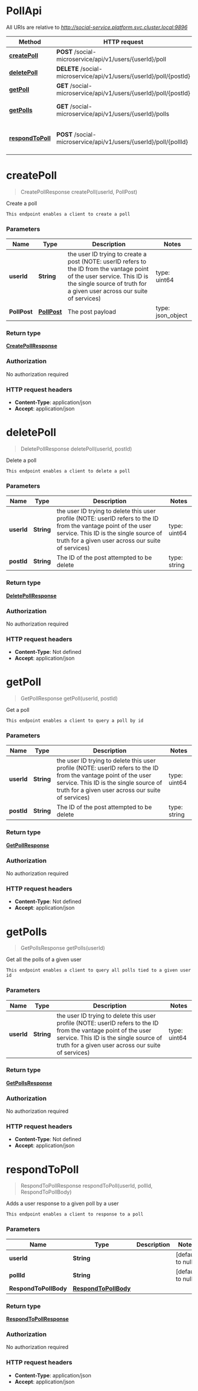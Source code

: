 # PollApi

All URIs are relative to *http://social-service.platform.svc.cluster.local:9896*

| Method | HTTP request | Description |
|------------- | ------------- | -------------|
| [**createPoll**](PollApi.md#createPoll) | **POST** /social-microservice/api/v1/users/{userId}/poll | Create a poll |
| [**deletePoll**](PollApi.md#deletePoll) | **DELETE** /social-microservice/api/v1/users/{userId}/poll/{postId} | Delete a poll |
| [**getPoll**](PollApi.md#getPoll) | **GET** /social-microservice/api/v1/users/{userId}/poll/{postId} | Get a poll |
| [**getPolls**](PollApi.md#getPolls) | **GET** /social-microservice/api/v1/users/{userId}/polls | Get all the polls of a given user |
| [**respondToPoll**](PollApi.md#respondToPoll) | **POST** /social-microservice/api/v1/users/{userId}/poll/{pollId} | Adds a user response to a given poll by a user |


<a name="createPoll"></a>
# **createPoll**
> CreatePollResponse createPoll(userId, PollPost)

Create a poll

    This endpoint enables a client to create a poll

### Parameters

|Name | Type | Description  | Notes |
|------------- | ------------- | ------------- | -------------|
| **userId** | **String**| the user ID trying to create a post (NOTE: userID refers to the ID from the vantage point of the user service. This ID is the single source of truth for a given user across our suite of services) | type: uint64 | [default to null] |
| **PollPost** | [**PollPost**](../Models/PollPost.md)| The post payload | type: json_object | |

### Return type

[**CreatePollResponse**](../Models/CreatePollResponse.md)

### Authorization

No authorization required

### HTTP request headers

- **Content-Type**: application/json
- **Accept**: application/json

<a name="deletePoll"></a>
# **deletePoll**
> DeletePollResponse deletePoll(userId, postId)

Delete a poll

    This endpoint enables a client to delete a poll

### Parameters

|Name | Type | Description  | Notes |
|------------- | ------------- | ------------- | -------------|
| **userId** | **String**| the user ID trying to delete this user profile (NOTE: userID refers to the ID from the vantage point of the user service. This ID is the single source of truth for a given user across our suite of services) | type: uint64 | [default to null] |
| **postId** | **String**| The ID of the post attempted to be delete | type: string | [default to null] |

### Return type

[**DeletePollResponse**](../Models/DeletePollResponse.md)

### Authorization

No authorization required

### HTTP request headers

- **Content-Type**: Not defined
- **Accept**: application/json

<a name="getPoll"></a>
# **getPoll**
> GetPollResponse getPoll(userId, postId)

Get a poll

    This endpoint enables a client to query a poll by id

### Parameters

|Name | Type | Description  | Notes |
|------------- | ------------- | ------------- | -------------|
| **userId** | **String**| the user ID trying to delete this user profile (NOTE: userID refers to the ID from the vantage point of the user service. This ID is the single source of truth for a given user across our suite of services) | type: uint64 | [default to null] |
| **postId** | **String**| The ID of the post attempted to be delete | type: string | [default to null] |

### Return type

[**GetPollResponse**](../Models/GetPollResponse.md)

### Authorization

No authorization required

### HTTP request headers

- **Content-Type**: Not defined
- **Accept**: application/json

<a name="getPolls"></a>
# **getPolls**
> GetPollsResponse getPolls(userId)

Get all the polls of a given user

    This endpoint enables a client to query all polls tied to a given user id

### Parameters

|Name | Type | Description  | Notes |
|------------- | ------------- | ------------- | -------------|
| **userId** | **String**| the user ID trying to delete this user profile (NOTE: userID refers to the ID from the vantage point of the user service. This ID is the single source of truth for a given user across our suite of services) | type: uint64 | [default to null] |

### Return type

[**GetPollsResponse**](../Models/GetPollsResponse.md)

### Authorization

No authorization required

### HTTP request headers

- **Content-Type**: Not defined
- **Accept**: application/json

<a name="respondToPoll"></a>
# **respondToPoll**
> RespondToPollResponse respondToPoll(userId, pollId, RespondToPollBody)

Adds a user response to a given poll by a user

    This endpoint enables a client to response to a poll

### Parameters

|Name | Type | Description  | Notes |
|------------- | ------------- | ------------- | -------------|
| **userId** | **String**|  | [default to null] |
| **pollId** | **String**|  | [default to null] |
| **RespondToPollBody** | [**RespondToPollBody**](../Models/RespondToPollBody.md)|  | |

### Return type

[**RespondToPollResponse**](../Models/RespondToPollResponse.md)

### Authorization

No authorization required

### HTTP request headers

- **Content-Type**: application/json
- **Accept**: application/json

